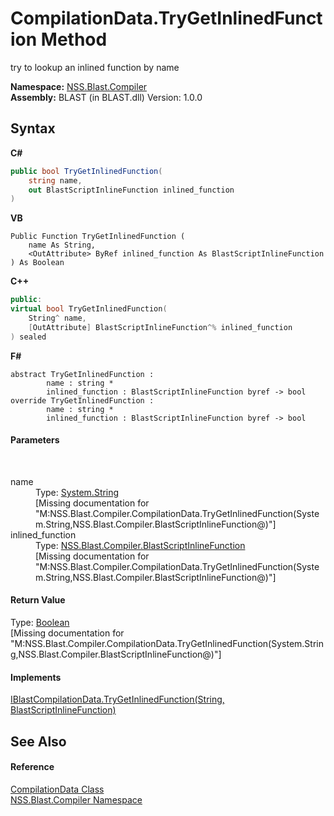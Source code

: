 # CompilationData.TryGetInlinedFunction Method 
 

try to lookup an inlined function by name

**Namespace:**&nbsp;<a href="26a25caa-f50b-92ad-f15c-dbb9db1493ae.md">NSS.Blast.Compiler</a><br />**Assembly:**&nbsp;BLAST (in BLAST.dll) Version: 1.0.0

## Syntax

**C#**<br />
``` C#
public bool TryGetInlinedFunction(
	string name,
	out BlastScriptInlineFunction inlined_function
)
```

**VB**<br />
``` VB
Public Function TryGetInlinedFunction ( 
	name As String,
	<OutAttribute> ByRef inlined_function As BlastScriptInlineFunction
) As Boolean
```

**C++**<br />
``` C++
public:
virtual bool TryGetInlinedFunction(
	String^ name, 
	[OutAttribute] BlastScriptInlineFunction^% inlined_function
) sealed
```

**F#**<br />
``` F#
abstract TryGetInlinedFunction : 
        name : string * 
        inlined_function : BlastScriptInlineFunction byref -> bool 
override TryGetInlinedFunction : 
        name : string * 
        inlined_function : BlastScriptInlineFunction byref -> bool 
```


#### Parameters
&nbsp;<dl><dt>name</dt><dd>Type: <a href="https://docs.microsoft.com/dotnet/api/system.string" target="_blank" rel="noopener noreferrer">System.String</a><br />\[Missing <param name="name"/> documentation for "M:NSS.Blast.Compiler.CompilationData.TryGetInlinedFunction(System.String,NSS.Blast.Compiler.BlastScriptInlineFunction@)"\]</dd><dt>inlined_function</dt><dd>Type: <a href="3fbdacdd-dea0-1dcb-3082-313eb48e07f8.md">NSS.Blast.Compiler.BlastScriptInlineFunction</a><br />\[Missing <param name="inlined_function"/> documentation for "M:NSS.Blast.Compiler.CompilationData.TryGetInlinedFunction(System.String,NSS.Blast.Compiler.BlastScriptInlineFunction@)"\]</dd></dl>

#### Return Value
Type: <a href="https://docs.microsoft.com/dotnet/api/system.boolean" target="_blank" rel="noopener noreferrer">Boolean</a><br />\[Missing <returns> documentation for "M:NSS.Blast.Compiler.CompilationData.TryGetInlinedFunction(System.String,NSS.Blast.Compiler.BlastScriptInlineFunction@)"\]

#### Implements
<a href="16abb53e-f687-82d2-0c83-4b9dfc3c0f84.md">IBlastCompilationData.TryGetInlinedFunction(String, BlastScriptInlineFunction)</a><br />

## See Also


#### Reference
<a href="52667f7e-8dc6-6543-e265-fdc90d6834fa.md">CompilationData Class</a><br /><a href="26a25caa-f50b-92ad-f15c-dbb9db1493ae.md">NSS.Blast.Compiler Namespace</a><br />
